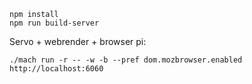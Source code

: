 ```
npm install
npm run build-server
```

Servo + webrender + browser pi:
```
./mach run -r -- -w -b --pref dom.mozbrowser.enabled http://localhost:6060
```
